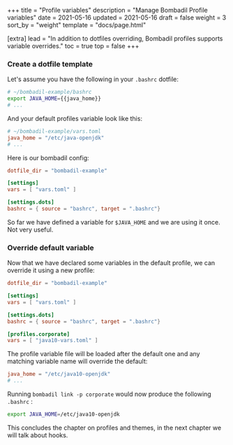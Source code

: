 +++
title = "Profile variables"
description = "Manage Bombadil Profile variables"
date = 2021-05-16
updated = 2021-05-16
draft = false
weight = 3
sort_by = "weight"
template = "docs/page.html"

[extra]
lead = "In addition to dotfiles overriding, Bombadil profiles supports variable overrides."
toc = true
top = false
+++

### Create a dotfile template

Let's assume you have the following in your `.bashrc` dotfile:

```bash
# ~/bombadil-example/bashrc
export JAVA_HOME={{java_home}}
# ...
```

And your default profiles variable look like this:

```toml
# ~/bombadil-example/vars.toml
java_home = "/etc/java-openjdk"
# ...
```

Here is our bombadil config:
```toml
dotfile_dir = "bombadil-example"

[settings]
vars = [ "vars.toml" ]

[settings.dots]
bashrc = { source = "bashrc", target = ".bashrc"}
```

So far we have defined a variable for `$JAVA_HOME` and we are using it once.
Not very useful.

### Override default variable

Now that we have declared some variables in the default profile, we can override it using a new profile:

```toml
dotfile_dir = "bombadil-example"

[settings]
vars = [ "vars.toml" ]

[settings.dots]
bashrc = { source = "bashrc", target = ".bashrc"}

[profiles.corporate]
vars = [ "java10-vars.toml" ]
```

The profile variable file will be loaded after the default one and any matching variable name will override the default:

```toml
java_home = "/etc/java10-openjdk"
# ...
```

Running `bombadil link -p corporate` would now produce the following `.bashrc` :
```bash
export JAVA_HOME=/etc/java10-openjdk
```

This concludes the chapter on profiles and themes, in the next chapter we will talk about hooks.
